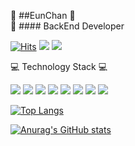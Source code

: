 :frog: ##EunChan :frog:<br>
:running: #### BackEnd Developer

[![Hits](https://hits.seeyoufarm.com/api/count/incr/badge.svg?url=https%3A%2F%2Fgithub.com%2FEunChanNam&count_bg=%233DC849&title_bg=%23555555&icon=github.svg&icon_color=%23FFFFFF&title=GitHub&edge_flat=false)](https://hits.seeyoufarm.com) <a href="https://www.instagram.com/left_chan/"><img src="https://img.shields.io/badge/Instagram-FF69B4?style=flat-square&logo=Instagram&logoColor=white"/></a> <img src="https://img.shields.io/badge/Gmail-FF8C00?style=flat-square&logo=Gmail&logoColor=white"/>



:computer: Technology Stack :computer:

<img src="https://img.shields.io/badge/Github-181717?style=flat&logo=github&logoColor=white"> <img src="https://img.shields.io/badge/C++-0000CD?style=flat&logo=C++&logoColor=white"/> <img src="https://img.shields.io/badge/JAVA-A52A2A?style=flat&logo=java&logoColor=white"/> <img src="https://img.shields.io/badge/Mysql-4479A1?style=flat&logo=mysql&logoColor=white"> <img src="https://img.shields.io/badge/Spring-6DB33F?style=flat&logo=Spring&logoColor=white"/> <img src="https://img.shields.io/badge/Spring Boot-6DB33F?style=flat&logo=Spring Boot&logoColor=white"/> <img src="https://img.shields.io/badge/JPA-FF00FF?style=flat&logo=&logoColor=white"/> <img src="https://img.shields.io/badge/Data JPA-FF00FF?style=flat&logo=&logoColor=white"/>

[![Top Langs](https://github-readme-stats.vercel.app/api/top-langs/?username=EunChanNam&exclude_repo=HomePage_project-1,HomepageProject,Training,JPA_Study)](https://github.com/EunChanNam/github-readme-stats)

[![Anurag's GitHub stats](https://github-readme-stats.vercel.app/api?username=EunChanNam&show_icons=true&theme=onedark)](https://github.com/EunChanNam/github-readme-stats)

<!--
**EunChanNam/EunChanNam** is a ✨ _special_ ✨ repository because its `README.md` (this file) appears on your GitHub profile.

Here are some ideas to get you started:

- 🔭 I’m currently working on ...
- 🌱 I’m currently learning ...
- 👯 I’m looking to collaborate on ...
- 🤔 I’m looking for help with ...
- 💬 Ask me about ...
- 📫 How to reach me: ...
- 😄 Pronouns: ...
- ⚡ Fun fact: ...
-->
